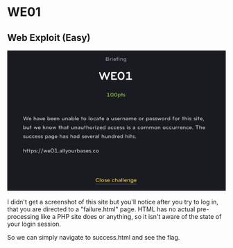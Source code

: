 # WE01
## Web Exploit (Easy)

![WE01](WE01.png)

I didn't get a screenshot of this site but you'll notice after you try to log in, that you are directed to a "failure.html" page. HTML has no actual pre-processing like a PHP site does or anything, so it isn't aware of the state of your login session.

So we can simply navigate to success.html and see the flag.
